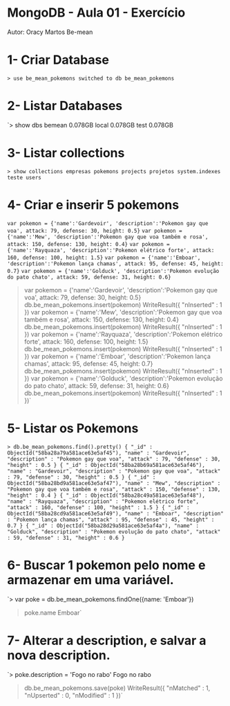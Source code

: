 # MongoDB - Aula 01 - Exercício
Autor: Oracy Martos
Be-mean

# 1- Criar Database
`> use be_mean_pokemons
switched to db be_mean_pokemons`

# 2- Listar Databases
`> show dbs
bemean  0.078GB
local   0.078GB
test    0.078GB

# 3- Listar collections
`> show collections
empresas
pokemons
projects
projetos
system.indexes
teste
users`

# 4- Criar e inserir 5 pokemons
`var pokemon = {'name':'Gardevoir', 'description':'Pokemon gay que voa', attack: 79, defense: 30, height: 0.5}`
`var pokemon = {'name':'Mew', 'description':'Pokemon gay que voa também e rosa', attack: 150, defense: 130, height: 0.4}`
`var pokemon = {'name':'Rayquaza', 'description':'Pokemon elétrico forte', attack: 160, defense: 100, height: 1.5}`
`var pokemon = {'name':'Emboar', 'description':'Pokemon lança chamas', attack: 95, defense: 45, height: 0.7}`
`var pokemon = {'name':'Golduck', 'description':'Pokemon evolução do pato chato', attack: 59, defense: 31, height: 0.6}`


> var pokemon = {'name':'Gardevoir', 'description':'Pokemon gay que voa', attack: 79, defense: 30, height: 0.5}
> db.be_mean_pokemons.insert(pokemon)
WriteResult({ "nInserted" : 1 })
> var pokemon = {'name':'Mew', 'description':'Pokemon gay que voa também e rosa', attack: 150, defense: 130, height: 0.4}
> db.be_mean_pokemons.insert(pokemon)
WriteResult({ "nInserted" : 1 })
> var pokemon = {'name':'Rayquaza', 'description':'Pokemon elétrico forte', attack: 160, defense: 100, height: 1.5}
> db.be_mean_pokemons.insert(pokemon)
WriteResult({ "nInserted" : 1 })
> var pokemon = {'name':'Emboar', 'description':'Pokemon lança chamas', attack: 95, defense: 45, height: 0.7}
> db.be_mean_pokemons.insert(pokemon)
WriteResult({ "nInserted" : 1 })
> var pokemon = {'name':'Golduck', 'description':'Pokemon evolução do pato chato', attack: 59, defense: 31, height: 0.6}
> db.be_mean_pokemons.insert(pokemon)
WriteResult({ "nInserted" : 1 })`

# 5- Listar os Pokemons
`> db.be_mean_pokemons.find().pretty()
{
	"_id" : ObjectId("58ba28a79a581ace63e5af45"),
	"name" : "Gardevoir",
	"description" : "Pokemon gay que voa",
	"attack" : 79,
	"defense" : 30,
	"height" : 0.5
}
{
	"_id" : ObjectId("58ba28b69a581ace63e5af46"),
	"name" : "Gardevoir",
	"description" : "Pokemon gay que voa",
	"attack" : 79,
	"defense" : 30,
	"height" : 0.5
}
{
	"_id" : ObjectId("58ba28bd9a581ace63e5af47"),
	"name" : "Mew",
	"description" : "Pokemon gay que voa também e rosa",
	"attack" : 150,
	"defense" : 130,
	"height" : 0.4
}
{
	"_id" : ObjectId("58ba28c49a581ace63e5af48"),
	"name" : "Rayquaza",
	"description" : "Pokemon elétrico forte",
	"attack" : 160,
	"defense" : 100,
	"height" : 1.5
}
{
	"_id" : ObjectId("58ba28cd9a581ace63e5af49"),
	"name" : "Emboar",
	"description" : "Pokemon lança chamas",
	"attack" : 95,
	"defense" : 45,
	"height" : 0.7
}
{
	"_id" : ObjectId("58ba28d29a581ace63e5af4a"),
	"name" : "Golduck",
	"description" : "Pokemon evolução do pato chato",
	"attack" : 59,
	"defense" : 31,
	"height" : 0.6
}`

# 6- Buscar 1 pokemon pelo nome e armazenar em uma variável.
`> var poke = db.be_mean_pokemons.findOne({name: 'Emboar'})
> poke.name
Emboar`

# 7- Alterar a description, e salvar a nova description.
`> poke.description = 'Fogo no rabo'
Fogo no rabo
> db.be_mean_pokemons.save(poke)
WriteResult({ "nMatched" : 1, "nUpserted" : 0, "nModified" : 1 })`